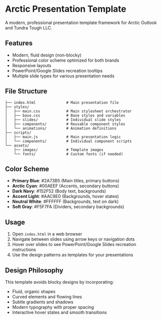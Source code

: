 # Arctic Presentation Template

A modern, professional presentation template framework for Arctic Outlook and Tundra Tough LLC.

## Features

- Modern, fluid design (non-blocky)
- Professional color scheme optimized for both brands
- Responsive layouts
- PowerPoint/Google Slides recreation tooltips
- Multiple slide types for various presentation needs

## File Structure

```
├── index.html              # Main presentation file
├── styles/
│   ├── main.css            # Main stylesheet orchestrator
│   ├── base.css            # Base styles and variables
│   ├── slides/             # Individual slide styles
│   ├── components/         # Reusable component styles
│   └── animations/         # Animation definitions
├── scripts/
│   ├── main.js             # Main presentation logic
│   └── components/         # Individual component scripts
└── assets/
    ├── images/             # Template images
    └── fonts/              # Custom fonts (if needed)
```

## Color Scheme

- **Primary Blue**: #2A73B5 (Main titles, primary buttons)
- **Arctic Cyan**: #00AEEF (Accents, secondary buttons)
- **Dark Navy**: #152F52 (Body text, backgrounds)
- **Accent Light**: #AAC8E0 (Backgrounds, hover states)
- **Neutral White**: #FFFFFF (Backgrounds, text on dark)
- **Soft Gray**: #F5F7FA (Dividers, secondary backgrounds)

## Usage

1. Open `index.html` in a web browser
2. Navigate between slides using arrow keys or navigation dots
3. Hover over slides to see PowerPoint/Google Slides recreation instructions
4. Use the design patterns as templates for your presentations

## Design Philosophy

This template avoids blocky designs by incorporating:
- Fluid, organic shapes
- Curved elements and flowing lines
- Subtle gradients and shadows
- Modern typography with proper spacing
- Interactive hover states and smooth transitions

